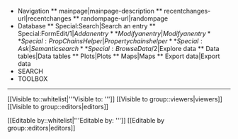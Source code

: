 <!-- MediaWiki:Sidebar -->

* Navigation
** mainpage|mainpage-description
** recentchanges-url|recentchanges
** randompage-url|randompage
* Database
** Special:Search|Search an entry
** Special:FormEdit/$1|Add an entry
** Modify an entry|Modify an entry
** Special:PropChainsHelper|Property chains helper
** Special:Ask|Semantic search
** Special:BrowseData/$2|Explore data
** Data tables|Data tables
** Plots|Plots
** Maps|Maps
** Export data|Export data
* SEARCH
* TOOLBOX

<hr />

[[Visible to::whitelist|'''Visible to: ''']]
[[Visible to group::viewers|viewers]]
[[Visible to group::editors|editors]]

[[Editable by::whitelist|'''Editable by: ''']]
[[Editable by group::editors|editors]]
